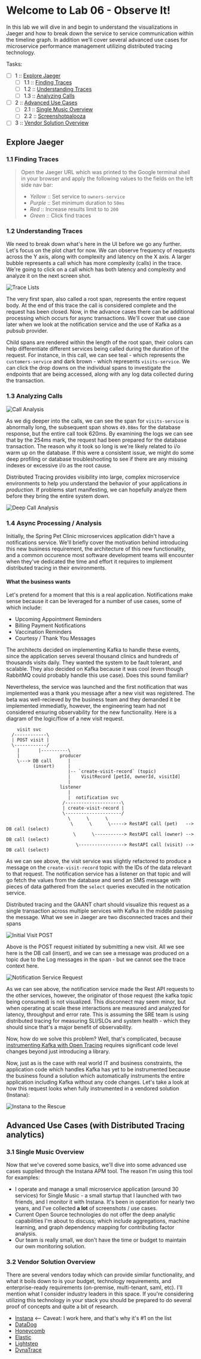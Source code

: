 Welcome to Lab 06 - Observe It!
===

In this lab we will dive in and begin to understand the visualizations in Jaeger and how to break down the service to service communication within the timeline graph. In addition we'll cover several advanced use cases for microservice performance management utilizing distributed tracing technology.

Tasks:

- [ ] 1 :: [Explore Jaeger](https://gitlab.com/opentracing-workshop/lab-notes/tree/master/lab-06#explore-jaeger)
  - [ ] 1.1 :: [Finding Traces](https://gitlab.com/opentracing-workshop/lab-notes/tree/master/lab-06#11-finding-traces)
  - [ ] 1.2 :: [Understanding Traces](https://gitlab.com/opentracing-workshop/lab-notes/tree/master/lab-06#12-understanding-traces)
  - [ ] 1.3 :: [Analyzing Calls](https://gitlab.com/opentracing-workshop/lab-notes/tree/master/lab-06#13-analyzing-calls)
- [ ] 2 :: [Advanced Use Cases](https://gitlab.com/opentracing-workshop/lab-notes/tree/master/lab-06#advanced-use-cases-with-distributed-tracing-analytics)
  - [ ] 2.1 :: [Single Music Overview](https://gitlab.com/opentracing-workshop/lab-notes/tree/master/lab-06#21-single-music-overview)
  - [ ] 2.2 :: [Screenshotpalooza](https://gitlab.com/opentracing-workshop/lab-notes/tree/master/lab-06#22-screenshotapoolza)
- [ ] 3 :: [Vendor Solution Overview](https://gitlab.com/opentracing-workshop/lab-notes/tree/master/lab-06#vendor-solution-overview)

Explore Jaeger
---

### 1.1 Finding Traces


> Open the Jaeger URL which was printed to the Google terminal shell in your browser and apply the following values to the fields on the left side nav bar:
>
> * _Yellow_ :: Set service to `owners-service`
> * _Purple_ :: Set minimum duration to `50ms`
> * _Red_ :: Increase results limit to to `200`
> * _Green_ :: Click find traces

### 1.2 Understanding Traces

We need to break down what's here in the UI before we go any further. Let's focus on the plot chart for now. We can observe frequency of requests across the Y axis, along with complexity and latency on the X axis. A larger bubble represents a call which has more complexity (calls) in the trace. We're going to click on a call which has both latency and complexity and analyze it on the next screen shot.

![Trace Lists](/lab-06/images/img01a.png)

The very first span, also called a root span, represents the entire request body. At the end of this trace the call is considered complete and the request has been closed. Now, in the advance cases there can be additional processing which occurs for async transactions. We'll cover that use case later when we look at the notification service and the use of Kafka as a pubsub provider.

Child spans are rendered within the length of the root span, their colors can help differentiate different services being called during the duration of the request. For instance, in this call, we can see teal - which represents the `customers-service` and dark brown - which represents `visits-service`. We can click the drop downs on the individual spans to investigate the endpoints that are being accessed, along with any log data collected during the transaction.

### 1.3 Analyzing Calls

![Call Analysis](/lab-06/images/img01b.png)

As we dig deeper into the calls, we can see the span for `visits-service` is abnormally long, the subsequent span shows `49.08ms` for the database response, but the entire call took 620ms. By examining the logs we can see that by the 254ms mark, the request had been prepared for the database transaction. The reason why it took so long is we're likely related to i/o warm up on the database. If this were a consistent issue, we might do some deep profiling or database troubleshooting to see if there are any missing indexes or excessive i/o as the root cause.

Distributed Tracing provides visibility into large, complex microservice environments to help you understand the behavior of your applications _in production_. If problems start manifesting, we can hopefully analyze them before they bring the entire system down.

![Deep Call Analysis](/lab-06/images/img01c.png)

### 1.4 Async Processing / Analysis

Initially, the Spring Pet Clinic microservices application didn't have a notifications service. We'll briefly cover the motivation behind introducing this new business requirement, the architecture of this new functionality, and a common occurence most software development teams will encounter when they've dedicated the time and effort it requires to implement distributed tracing in their environments.

#### What the business wants

Let's pretend for a moment that this is a real application. Notifications make sense because it can be leveraged for a number of use cases, some of which include:

* Upcoming Appointment Reminders
* Billing Payment Notifications
* Vaccination Reminders
* Courtesy / Thank You Messages

The architects decided on implementing Kafka to handle these events, since the application serves several thousand clinics and hundreds of thousands visits daily. They wanted the system to be fault tolerant, and scalable. They also decided on Kafka because it was cool (even though RabbitMQ could probably handle this use case). Does this sound familiar?

Nevertheless, the service was launched and the first notification that was implemented was a thank you message after a new visit was registered. The beta was well-recieved by the business team and they demanded it be implemented immediatly, however, the engineering team had not considered ensuring observability for the new functionality. Here is a diagram of the logic/flow of a new visit request.

```
    visit svc
  /------------\
  | POST visit | 
  \------------/
    |       |----------\
    |               producer
    \---> DB call      |
          (insert)     |    
                       |-- `create-visit-record` (topic)
                       |    VisitRecord [petId, ownerId, visitId]
                       |
                    listener
                       |
                       |  notification svc
                     /---------------------\
                     | create-visit-record |
                     \---------------------/
                       \      \      \ 
                        \      \      \-----> RestAPI call (pet)   --> DB call (select)
                         \      \-----------> RestAPI call (owner) --> DB call (select)
                          \-----------------> RestAPI call (visit) --> DB call (select)
```

As we can see above, the visit service was slightly refactored to produce a message on the `create-visit-record` topic with the IDs of the data relevant to that request. The notification service has a listener on that topic and will go fetch the values from the database and send an SMS message with pieces of data gathered from the `select` queries executed in the notication service.

Distributed tracing and the GAANT chart should visualize this request as a single transaction across multiple services with Kafka in the middle passing the message. What we see in Jaeger are two disconnected traces and their spans

![Initial Visit POST](/lab-06/images/img02a.png)

Above is the POST request initiated by submitting a new visit. All we see here is the DB call (insert), and we can see a message was produced on a topic due to the Log messages in the span - but we cannot see the trace context here.

![Notification Service Request](/lab-06/images/img02b.png)

As we can see above, the notification service made the Rest API requests to the other services, however, the originator of those request (the kafka topic being consumed) is not visualized. This disconnect may seem minor, but when operating at scale these interactions are measured and analyzed for latency, throughput and error rate. This is assuming the SRE team is using distributed tracing for measuring SLI/SLOs and system health - which they should since that's a major benefit of observability.

Now, how do we solve this problem? Well, that's complicated, because [instrumenting Kafka with Open Tracing](https://github.com/opentracing-contrib/java-kafka-client) requires significant code level changes beyond just introducing a library.

Now, just as is the case with real world IT and business constraints, the application code which handles Kafka has yet to be instrumented because the business found a solution which automatically instruments the entire application including Kafka without any code changes. Let's take a look at how this request looks when fully instrumented in a vendored solution (Instana):

![Instana to the Rescue](/lab-06/images/img02c.png)

Advanced Use Cases (with Distributed Tracing analytics)
---

### 3.1 Single Music Overview

Now that we've covered some basics, we'll dive into some advanced use cases supplied through the Instana APM tool. The reason I'm using this tool for examples:
  
* I operate and manage a small microservice application (around 30 services) for Single Music - a small startup that I launched with two friends, and I monitor it with Instana. It's been in operation for nearly two years, and I've collected **a lot** of screenshots / use cases.
* Current Open Source technologies do not offer the deep analytic capabilities I'm about to discuss; which include aggregations, machine learning, and graph dependency mapping for contributing factor analysis.
* Our team is really small, we don't have the time or budget to maintain our own monitoring solution. 

### 3.2 Vendor Solution Overview

There are several vendors today which can provide similar functionality, and what it boils down to is your budget, technology requirements, and enterprise-ready requirements (on-premise, multi-tenant, saml, etc). I'll mention what I consider industry leaders in this space. If you're considering utilizing this technology in your stack you should be prepared to do several proof of concepts and quite a bit of research.

* [Instana](https://instana.com) <-- Caveat: I work here, and that's why it's #1 on the list
* [DataDog](https://datadog.com)
* [Honeycomb](https://honeycomb.io)
* [Elastic](https://elastic.co)
* [Lightstep](https://lightstep.com)
* [DynaTrace](https://dynatrace.com)


